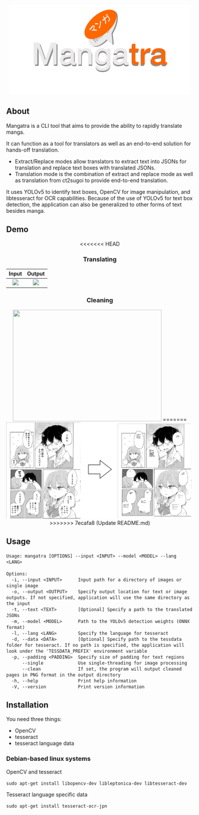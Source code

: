 <div align="center">

<a href="https://github.com/FoundedNahte/mangatra"><img src="assets/mangatra_logo.png" role="img"></a>

</div>

## About

Mangatra is a CLI tool that aims to provide the ability to rapidly translate manga.

It can function as a tool for translators as well as an end-to-end solution for hands-off translation.
 - Extract/Replace modes allow translators to extract text into JSONs for translation and replace text boxes with translated JSONs.
 - Translation mode is the combination of extract and replace mode as well as translation from ct2sugoi to provide end-to-end translation. 

It uses YOLOv5 to identify text boxes, OpenCV for image manipulation, and libtesseract for OCR capabilities. Because of the use of YOLOv5 for text box detection, the application can also be generalized to other forms of text besides manga.

## Demo
<div align="center">

<<<<<<< HEAD
### Translating

| Input             | Output |
:-------------------------:|:-------------------------:
![](https://github.com/FoundedNahte/mangatra/blob/master/assets/input.png)  | ![](https://github.com/FoundedNahte/mangatra/blob/master/assets/output.png)

### Cleaning

<img src="https://github.com/FoundedNahte/mangatra/blob/master/assets/cleaned.png" width="400" height="300" />
=======
<a><img src="assets/sample.png" role="img"></a>
>>>>>>> 7ecafa8 (Update README.md)

</div>

## Usage
```
Usage: mangatra [OPTIONS] --input <INPUT> --model <MODEL> --lang <LANG>

Options:
  -i, --input <INPUT>      Input path for a directory of images or single image
  -o, --output <OUTPUT>    Specify output location for text or image outputs. If not specified, application will use the same directory as the input
  -t, --text <TEXT>        [Optional] Specify a path to the translated JSONs
  -m, --model <MODEL>      Path to the YOLOv5 detection weights (ONNX format)
  -l, --lang <LANG>        Specify the language for tesseract
  -d, --data <DATA>        [Optional] Specify path to the tessdata folder for tesseract. If no path is specified, the application will look under the 'TESSDATA_PREFIX' environment variable
  -p, --padding <PADDING>  Specify size of padding for text regions
      --single             Use single-threading for image processing
      --clean              If set, the program will output cleaned pages in PNG format in the output directory
  -h, --help               Print help information
  -V, --version            Print version information
```

## Installation
You need three things:
- OpenCV
- tesseract
- tesseract language data
### Debian-based linux systems
OpenCV and tesseract
```
sudo apt-get install libopencv-dev libleptonica-dev libtesseract-dev
```
Tesseract language specific data
```
sudo apt-get install tesseract-ocr-jpn
```
